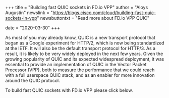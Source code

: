 +++
title = "Building fast QUIC sockets in FD.io VPP"
author = "Aloys Augustin"
newslink = "https://blogs.cisco.com/cloud/building-fast-quic-sockets-in-vpp"
newsbuttontxt = "Read more about FD.io VPP QUIC"

date = "2020-03-30"
+++

As most of you may already know, QUIC is a new transport protocol that began
as a Google experiment for HTTP/2, which is now being standardized at the IETF.
It will also be the default transport protocol for HTTP/3. As a result, it is
likely to be very widely deployed in the next few years. Given the growing
popularity of QUIC and its expected widespread deployment, it was essential to
provide an implementation of QUIC in the Vector Packet Processor (VPP), both to
measure the performance that we could reach with a full userspace QUIC stack,
and as an enabler for more innovation around the QUIC protocol.

To build fast QUIC sockets with FD.io VPP please click below.

